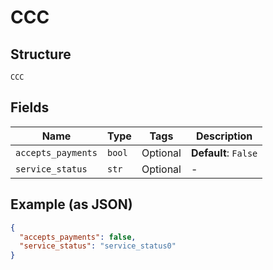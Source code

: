 
# CCC

## Structure

`CCC`

## Fields

| Name | Type | Tags | Description |
|  --- | --- | --- | --- |
| `accepts_payments` | `bool` | Optional | **Default**: `False` |
| `service_status` | `str` | Optional | - |

## Example (as JSON)

```json
{
  "accepts_payments": false,
  "service_status": "service_status0"
}
```

